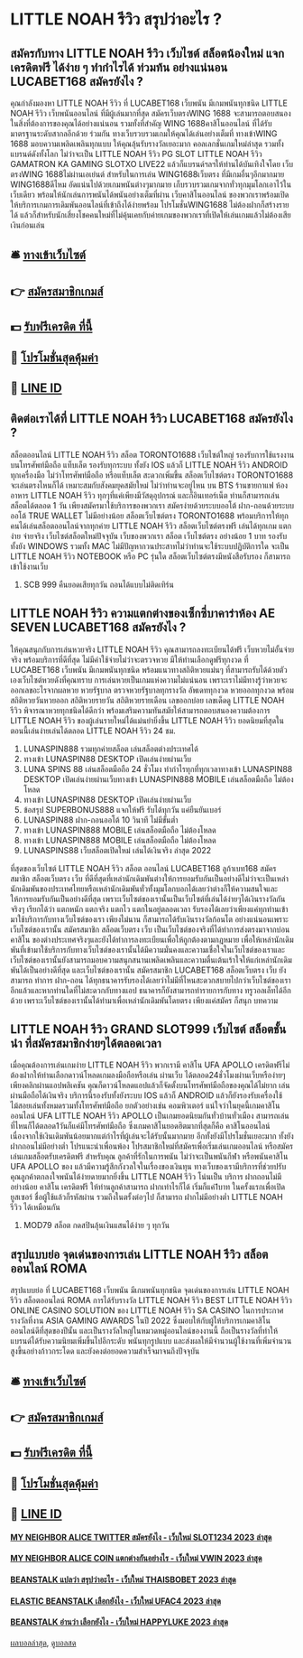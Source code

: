 # LITTLE NOAH รีวิว สรุปว่าอะไร ?
## สมัครกับทาง LITTLE NOAH รีวิว เว็บไซต์ สล็อตน้องใหม่ แจกเครดิตฟรี ได้ง่าย ๆ ทำกำไรได้ ท่วมท้น อย่างแน่นอน LUCABET168 สมัครยังไง ?
คุณกำลังมองหา LITTLE NOAH รีวิว ที่ LUCABET168 เว็บพนัน มีเกมพนันทุกชนิด LITTLE NOAH รีวิว เว็บพนันออนไลน์ ที่มีผู้เล่นมากที่สุด สมัครเว็บตรงWING 1688 จะสามารถตอบสนองในสิ่งที่ต้องการของคุณได้อย่างแน่นอน รวมทั้งที่สำคัญ WING 1688คาสิโนออนไลน์ ที่ได้รับมาตรฐานระดับสากลอีกด้วย ร่วมกัน ทางเว็บรวบรวมเกมให้คุณได้เล่นอย่างเต็มที่ ทางเข้าWING 1688 มอบความเพลิดเพลินทุกแบบ ให้คุณลุ้นรับรางวัลเยอะมาก คอลเลกชั่นเกมใหม่ล่าสุด รวมทั้งแบรนด์ดังทั้งโลก ไม่ว่าจะเป็น LITTLE NOAH รีวิว PG SLOT LITTLE NOAH รีวิว GAMATRON KA GAMING SLOTXO LIVE22 แล้วก็แบรนด์ฯลฯให้ท่านได้บันเทิงใจโดย เว็บตรงWING 1688ไม่ผ่านเอเย่นต์ สำหรับในการเล่น WING1688เว็บตรง ที่มีเกมอื่นๆอีกมากมาย WING1688ดีไหม อัดแน่นไปด้วยเกมพนันต่างๆมากมาย เก็บรวบรวมเกมจากทั่วทุกมุมโลกเอาไว้ในเว็บเดียว พร้อมให้นักเล่นการพนันได้พนันอย่างเต็มที่ผ่าน เว็บคาสิโนออนไลน์ ของพวกเราพร้อมเปิดให้บริการเกมการเดิมพันออนไลน์ที่เข้าถึงได้ง่ายพร้อม โปรโมชั่นWING1688 ไม่ต้องฝากก็สร้างรายได้ แล้วก็สำหรับนักเสี่ยงโชคคนใหม่ที่ไม่คุ้นเคยกับค่ายเกมของพวกเราที่เปิดให้เล่นเกมแล้วไม่ต้องเสียเงินก่อนเล่น

## 🛎 [ทางเข้าเว็บไซต์](https://bit.ly/3SdLNi2)
## 👉 [สมัครสมาชิกเกมส์](https://bit.ly/3SdLNi2)
## 💵 [รับฟรีเครดิต ที่นี้](https://bit.ly/3dyRKHj)
## 👑 [โปรโมชั่นสุดคุ้มค่า](https://bit.ly/3dyRKHj)
## 📱 [LINE ID](https://bit.ly/3dyRKHj)

## ติดต่อเราได้ที่ LITTLE NOAH รีวิว LUCABET168 สมัครยังไง ?
สล็อตออนไลน์ LITTLE NOAH รีวิว สล็อต TORONTO1688 เว็บไซต์ใหญ่ รองรับการใช้แรงงานบนโทรศัพท์มือถือ แท็บเล็ต รองรับทุกระบบ ทั้งยัง IOS แล้วก็ LITTLE NOAH รีวิว ANDROID ทุกเครื่องมือ ไม่ว่าโทรศัพท์มือถือ หรือแท็บเล็ต สะดวกเพิ่มขึ้น สล็อตเว็บไซต์ตรง TORONTO1688 จะเล่นตรงไหนก็ได้ เหมาะสมกับสังคมยุคสมัยใหม่ ไม่ว่าท่านจะอยู่ไหน บน BTS ร้านขายกาแฟ ห้องอาหาร LITTLE NOAH รีวิว ทุกๆที่แค่เพียงมีวัสดุอุปกรณ์ และก็อินเทอร์เน็ต ท่านก็สามารถเล่นสล็อตได้ตลอด 1 วัน เพียงสมัครมาใช้บริการของพวกเรา สมัครง่ายด้วยระบบออโต้ ฝาก-ถอนด้วยระบบออโต้ TRUE WALLET ไม่มีอย่างน้อย สล็อตเว็บไซต์ตรง TORONTO1688 พร้อมบริการให้ทุกคนได้เล่นสล็อตออนไลน์จากทุกค่าย LITTLE NOAH รีวิว สล็อตเว็บไซต์ตรงฟรี เล่นได้ทุกเกม แตกง่าย จ่ายจริง เว็บไซต์สล็อตใหม่ปัจจุบัน เว็บของพวกเรา สล็อต เว็บไซต์ตรง อย่างน้อย 1 บาท รองรับทั้งยัง WINDOWS รวมทั้ง MAC ไม่มีปัญหากวนประสาทไม่ว่าท่านจะใช้ระบบปฏิบัติการใด จะเป็น LITTLE NOAH รีวิว NOTEBOOK หรือ PC รุ่นใด สล็อตเว็บไซต์ตรงมีหนังสือรับรอง ก็สามารถเข้าใช้งานเว็บ
1. SCB 999 คืนยอดเสียทุกวัน ถอนได้แบบไม่ติดเทิร์น

## LITTLE NOAH รีวิว ความแตกต่างของเซ็กซี่บาคาร่าห้อง AE SEVEN LUCABET168 สมัครยังไง ?
ให้คุณสนุกกับการเล่นหวยจริง LITTLE NOAH รีวิว คุณสามารถลงทะเบียนได้ฟรี เว็บหวยไม่อั้นจ่ายจริง พร้อมบริการที่ดีที่สุด ไม่มีค่าใช้จ่ายไม่ว่าจะตรวจหวย มีให้ท่านเลือกดูฟรีทุกงวด ที่ LUCABET168 เว็บพนัน มีเกมพนันทุกชนิด พร้อมแนวทางสถิติหวยแม่นๆ ที่สามารถรับได้ด้วยตัวเองเว็บไซต์หวยดังที่คุณทราบ การเล่นหวยเป็นเกมแห่งความไม่แน่นอน เพราะเราไม่มีทางรู้ว่าหวยจะออกเลขอะไรจากผลหวย หวยรัฐบาล ตรวจหวยรัฐบาลทุกรางวัล อัพเดททุกงวด หวยออกทุกงวด พร้อมสถิติหวยวันหวยออก สถิติหวยรายวัน สถิติหวยรายเดือน เลขออกบ่อย เลขเด็ดดู LITTLE NOAH รีวิว พิจารณาหวยทุกชนิดได้ดีกว่า พร้อมเสริมความทันสมัยให้สามารถตอบสนองความต้องการ LITTLE NOAH รีวิว ของผู้เล่นรายใหม่ได้แม่นยำยิ่งขึ้น LITTLE NOAH รีวิว ยอดนิยมที่สุดในตอนนี้เล่นง่ายเล่นได้ตลอด LITTLE NOAH รีวิว 24 ชม.
1. LUNASPIN888 รวมทุกค่ายสล็อต เล่นสล็อตต่างประเทศได้
2. ทางเข้า LUNASPIN88 DESKTOP เปิดเล่นง่ายผ่านเว็บ
3. LUNA SPINS 88 เล่นสล็อตมือถือ 24 ชั่วโมง ทำกำไรทุกที่ทุกเวลาทางเข้า LUNASPIN88 DESKTOP เปิดเล่นง่ายผ่านเว็บทางเข้า LUNASPIN888 MOBILE เล่นสล็อตมือถือ ไม่ต้องโหลด
4. ทางเข้า LUNASPIN88 DESKTOP เปิดเล่นง่ายผ่านเว็บ
5. ข้อสรุป SUPERBONUS888 แจกให้ฟรี รับได้ทุกวัน แค่ยืนยันเบอร์
6. LUNASPIN88 ฝาก-ถอนออโต้ 10 วินาที ไม่มีขั้นต่ำ
7. ทางเข้า LUNASPIN888 MOBILE เล่นสล็อตมือถือ ไม่ต้องโหลด
8. ทางเข้า LUNASPIN888 MOBILE เล่นสล็อตมือถือ ไม่ต้องโหลด
9. LUNASPINS88 เว็บสล็อตเปิดใหม่ เล่นได้เงินจริง ล่าสุด 2022

ที่สุดของเว็บไซต์ LITTLE NOAH รีวิว สล็อต ออนไลน์ LUCABET168 ลูก้าเบท168 สมัครสมาชิก สล็อตเว็บตรง เว็บ ที่ดีที่สุดที่เหล่านักเดิมพันต่างให้การยอมรับกันเป็นอย่างดีไม่ว่าจะเป็นเหล่านักเดิมพันของประเทศไทยหรือเหล่านักเดิมพันทั่วทั้งมุมโลกบอกได้เลยว่าต่างก็ให้ความสนใจและให้การยอมรับกันเป็นอย่างดีที่สุด เพราะเว็บไซต์ของเรานั้นเป็นเว็บไซต์ที่เล่นได้ง่ายๆได้เงินรางวัลกันจริงๆ เรียกได้ว่า แตกหนัก แตกจริง แตกไว แตกในอยู่ตลอดเวลา รับรองได้เลยว่าเพียงแค่ทุกท่านเข้ามาใช้บริการกับทางเว็บไซต์ของเรา เพียงไม่นาน ก็สามารถได้รับเงินรางวัลก้อนโต อย่างแน่นอนเพราะเว็บไซต์ของเรานั้น สมัครสมาชิก สล็อตเว็บตรง เว็บ เป็นเว็บไซต์ของจริงที่ได้ทำการส่งตรงมาจากบ่อนคาสิโน ของต่างประเทศจริงๆและยังได้ทำการลงทะเบียนเพื่อให้ถูกต้องตามกฎหมาย เพื่อให้เหล่านักเดิมพันที่เข้ามาใช้บริการกับทางเว็บไซต์ของเรานั้นได้มีความมั่นคงและความเชื่อใจในเว็บไซต์ของเราและ เว็บไซต์ของเรานั้นยังสามารถมอบความสนุกสนานเพลิดเพลินและความตื่นเต้นเร้าใจให้แก่เหล่านักเดิมพันได้เป็นอย่างดีที่สุด และเว็บไซต์ของเรานั้น สมัครสมาชิก LUCABET168 สล็อตเว็บตรง เว็บ ยังสามารถ ทำการ ฝาก-ถอน ได้ทุกธนาคารรับรองได้เลยว่าไม่มีที่ไหนสะดวกสบายไปกว่าเว็บไซต์ของเราอีกแล้วและหากท่านใดที่ไม่สะดวกกับทางแอป ธนาคารก็ยังสามารถทำรายการกับทาง ทรูวอลเล็ทได้อีกด้วย เพราะเว็บไซต์ของเรานั้นได้ทำมาเพื่อเหล่านักเดิมพันโดยตรง เพียงแค่สมัคร ก็สนุก
บทความ

## LITTLE NOAH รีวิว GRAND SLOT999 เว็บไซต์ สล็อตชั้นนำ ที่สมัครสมาชิกง่ายๆได้ตลอดเวลา
เมื่อคุณต้องการเล่นเกมง่าย LITTLE NOAH รีวิว พวกเรามี คาสิโน UFA APOLLO เครดิตฟรีไม่ต้องฝากให้ท่านเลือกดาวน์โหลดเกมลงมือถือหรือเล่น ผ่านเว็บ ได้ตลอด24ชั่วโมงผ่านเว็บหรือง่ายๆเพียงคลิกผ่านแอปพลิเคชัน คุณก็ดาวน์โหลดแอปแล้วก็จัดตั้งบนโทรศัพท์มือถือของคุณได้ไม่ยาก เล่นผ่านมือถือได้เงินจริง บริการนี้รองรับทั้งยังระบบ IOS แล้วก็ ANDROID แล้วก็ยังรองรับเครื่องใช้ไม้สอยเล่นทั้งหมดรวมทั้งโทรศัพท์มือถือ ยกตัวอย่างเช่น คอมพิวเตอร์
แน่ใจว่าในยุคนี้เกมคาสิโนออนไลน์ UFA LITTLE NOAH รีวิว APOLLO เป็นเกมยอดนิยมกันทั่วบ้านทั่วเมือง สามารถเล่นที่ไหนก็ได้ตลอด1วันก็แค่มีโทรศัพท์มือถือ ซึ่งเกมคาสิโนยอดฮิตมากที่สุดก็คือ คาสิโนออนไลน์ เนื่องจากใช้เงินเดิมพันน้อยมากแต่กำไรที่ผู้เล่นจะได้รับนั้นมากมาย อีกทั้งยังมีโปรโมชั่นเยอะมาก ทั้งยังฝากถอนไม่มีอย่างต่ำ โปรแนะนำเพื่อนพ้อง โปรสมาชิกใหม่ที่สมัครเพื่อเริ่มเล่นเกมออนไลน์ หรือสมัครเล่นเกมสล็อตรับเครดิตฟรี สำหรับคุณ
ลูกค้าที่รักในการพนัน ไม่ว่าจะเป็นพนันกีฬา หรือพนันคาสิโน UFA APOLLO ของ แล้วมีความรู้สึกกังวลใจในเรื่องของเงินทุน ทางเว็บของเรามีบริการที่ช่วยปรับคุณลูกค้าตกลงใจพนันได้ง่ายดายมากยิ่งขึ้น LITTLE NOAH รีวิว โน่นเป็น บริการ ฝากถอนไม่มีอย่างน้อย คาสิโน เครดิตฟรี ให้ท่านลูกค้าสามารถ ฝากเท่าไรก็ได้ เริ่มก็แค่1บาท ในครั้งแรกเพื่อเปิดยูสเซอร์ ชื่อผู้ใช้แล้วก็รหัสผ่าน รวมถึงในตรั้งต่อๆไป ก็สามารถ ฝากไม่มีอย่างต่ำ LITTLE NOAH รีวิว ได้เหมือนกัน
1. MOD79 สล็อต กดสปินลุ้นเงินแสนได้ง่าย ๆ ทุกวัน

## สรุปแบบย่อ จุดเด่นของการเล่น LITTLE NOAH รีวิว สล็อตออนไลน์ ROMA
สรุปแบบย่อ ที่ LUCABET168 เว็บพนัน มีเกมพนันทุกชนิด จุดเด่นของการเล่น LITTLE NOAH รีวิว สล็อตออนไลน์ ROMA การได้รับรางวัล LITTLE NOAH รีวิว BEST LITTLE NOAH รีวิว ONLINE CASINO SOLUTION ของ LITTLE NOAH รีวิว SA CASINO ในการประกาศรางวัลที่งาน ASIA GAMING AWARDS ในปี 2022 ซึ่งมอบให้กับผู้ให้บริการเกมคาสิโนออนไลน์ดีที่สุดของปีนั้น และเป็นรางวัลใหญ่ในหมวดหมู่ออนไลน์ของงานนี้ ถือเป็นรางวัลที่ทำให้แบรนด์ได้รับความนิยมเพิ่มขึ้นไปอีกระดับ พนันทุกรูปแบบ และส่งผลให้มีจำนวนผู้ใช้งานที่เพิ่มจำนวนสูงขึ้นอย่างก้าวกระโดด และยังคงต่อยอดความสำเร็จมาจนถึงปัจจุบัน

## 🛎 [ทางเข้าเว็บไซต์](https://bit.ly/3SdLNi2)
## 👉 [สมัครสมาชิกเกมส์](https://bit.ly/3SdLNi2)
## 💵 [รับฟรีเครดิต ที่นี้](https://bit.ly/3dyRKHj)
## 👑 [โปรโมชั่นสุดคุ้มค่า](https://bit.ly/3dyRKHj)
## 📱 [LINE ID](https://bit.ly/3dyRKHj)

#### [MY NEIGHBOR ALICE TWITTER สมัครยังไง - เว็บใหม่ SLOT1234 2023 ล่าสุด](https://atom.io/themes/my%20neighbor%20alice%20twitter%20สมัครยังไง%20-%20เว็บใหม่%20slot1234%202023%20ล่าสุด)
#### [MY NEIGHBOR ALICE COIN แตกต่างกันอย่างไร - เว็บใหม่ VWIN 2023 ล่าสุด](https://atom.io/themes/my%20neighbor%20alice%20coin%20แตกต่างกันอย่างไร%20-%20เว็บใหม่%20vwin%202023%20ล่าสุด)
#### [BEANSTALK แปลว่า สรุปว่าอะไร - เว็บใหม่ THAISBOBET 2023 ล่าสุด](https://atom.io/themes/beanstalk%20แปลว่า%20สรุปว่าอะไร%20-%20เว็บใหม่%20thaisbobet%202023%20ล่าสุด)
#### [ELASTIC BEANSTALK เลือกยังไง - เว็บใหม่ UFAC4 2023 ล่าสุด](https://atom.io/themes/elastic%20beanstalk%20เลือกยังไง%20-%20เว็บใหม่%20ufac4%202023%20ล่าสุด)
#### [BEANSTALK อ่านว่า เลือกยังไง - เว็บใหม่ HAPPYLUKE 2023 ล่าสุด](https://atom.io/themes/beanstalk%20อ่านว่า%20เลือกยังไง%20-%20เว็บใหม่%20happyluke%202023%20ล่าสุด)

[ผลบอลล่าสุด](https://siamsport.tv "ผลบอลล่าสุด"), [ดูบอลสด](https://siamsport.tv/ดูบอลสด "ดูบอลสด")